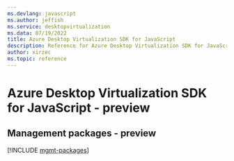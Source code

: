 ```yaml
---
ms.devlang: javascript
ms.author: jeffish
ms.service: desktopvirtualization
ms.data: 07/19/2022
title: Azure Desktop Virtualization SDK for JavaScript
description: Reference for Azure Desktop Virtualization SDK for JavaScript
author: xirzec
ms.topic: reference
---
```

# Azure Desktop Virtualization SDK for JavaScript - preview

## Management packages - preview
[!INCLUDE [mgmt-packages](desktop-virtualization-mgmt-index.md)]

